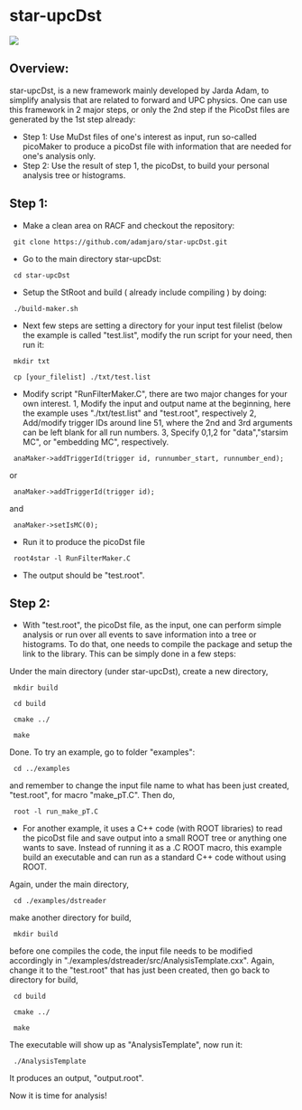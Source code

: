 # star-upcDst

![](https://www.google.com/search?q=ultra-peripheral+collisions+in+heavy+ions&source=lnms&tbm=isch&sa=X&ved=0ahUKEwjBsKz0i6DfAhVOmuAKHWrNDiQQ_AUIDigB&biw=1440&bih=790#imgdii=UXDfWkOA3dkRcM:&imgrc=eW927s9b7OctPM:)

## Overview:

star-upcDst, is a new framework mainly developed by Jarda Adam, to simplify analysis that are related to forward and UPC physics. One can use this framework in 2 major steps, or only the 2nd step if the PicoDst files are generated by the 1st step already:

- Step 1: Use MuDst files of one's interest as input, run so-called picoMaker to produce a picoDst file with information that are needed for one's analysis only. 
- Step 2: Use the result of step 1, the picoDst, to build your personal analysis tree or histograms. 


## Step 1:

- Make a clean area on RACF and checkout the repository:

<pre><code> git clone https://github.com/adamjaro/star-upcDst.git </pre></code>

- Go to the main directory star-upcDst:

<pre><code> cd star-upcDst </pre></code>

- Setup the StRoot and build ( already include compiling ) by doing:

<pre><code> ./build-maker.sh </pre></code>

- Next few steps are setting a directory for your input test filelist (below the example is called "test.list", modify the run script for your need, then run it:

<pre><code> mkdir txt </pre></code>
<pre><code> cp [your_filelist] ./txt/test.list </pre></code>

- Modify script "RunFilterMaker.C", there are two major changes for your own interest. 1, Modify the input and output name at the beginning, here the example uses "./txt/test.list" and "test.root", respectively 2, Add/modify trigger IDs around line 51, where the 2nd and 3rd arguments can be left blank for all run numbers. 3, Specify 0,1,2 for "data","starsim MC", or "embedding MC", respectively.

<pre><code> anaMaker->addTriggerId(trigger id, runnumber_start, runnumber_end); </pre></code> 

or

<pre><code> anaMaker->addTriggerId(trigger id); </pre></code>

and 

<pre><code> anaMaker->setIsMC(0); </pre></code>

- Run it to produce the picoDst file

<pre><code> root4star -l RunFilterMaker.C </pre></code>

- The output should be "test.root".  


## Step 2:

- With "test.root", the picoDst file, as the input, one can perform simple analysis or run over all events to save information into a tree or histograms. To do that, one needs to compile the package and setup the link to the library. This can be simply done in a few steps:

Under the main directory (under star-upcDst), create a new directory,

<pre><code> mkdir build </pre></code>
<pre><code> cd build </code></pre>
<pre><code> cmake ../ </code></pre>
<pre><code> make </code></pre>

Done. To try an example, go to folder "examples":

<pre><code> cd ../examples </code></pre>

and remember to change the input file name to what has been just created, "test.root", for macro "make_pT.C". Then do, 

<pre><code> root -l run_make_pT.C </code></pre>


- For another example, it uses a C++ code (with ROOT libraries) to read the picoDst file and save output into a small ROOT tree or anything one wants to save. Instead of running it as a .C ROOT macro, this example build an executable and can run as a standard C++ code without using ROOT.

Again, under the main directory, 

<pre><code> cd ./examples/dstreader </code></pre>

make another directory for build,

<pre><code> mkdir build </code></pre>

before one compiles the code, the input file needs to be modified accordingly in "./examples/dstreader/src/AnalysisTemplate.cxx". Again, change it to the "test.root" that has just been created, then go back to directory for build,


<pre><code> cd build </code></pre>
<pre><code> cmake ../ </code></pre>
<pre><code> make </code></pre>

The executable will show up as "AnalysisTemplate", now run it:

<pre><code> ./AnalysisTemplate </code></pre>

It produces an output, "output.root". 

Now it is time for analysis!


